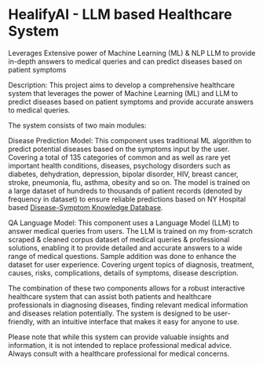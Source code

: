 # HealifyAI - LLM based Healthcare System
Leverages Extensive power of Machine Learning (ML) &amp; NLP LLM to provide in-depth answers to medical queries and can predict diseases based on patient symptoms

Description: This project aims to develop a comprehensive healthcare system that leverages the power of Machine Learning (ML) and LLM to predict diseases based on patient symptoms and provide accurate answers to medical queries.

The system consists of two main modules:

Disease Prediction Model: This component uses traditional ML algorithm to predict potential diseases based on the symptoms input by the user. Covering a total of 135 categories of common and as well as rare yet important health conditions, diseases, psychology disorders such as diabetes, dehydration, depression, bipolar disorder, HIV, breast cancer, stroke, pneumonia, flu, asthma, obesity and so on. The model is trained on a large dataset of hundreds to thousands of patient records (denoted by frequency in dataset) to ensure reliable predictions based on NY Hospital based [Disease-Symptom Knowledge Database](https://people.dbmi.columbia.edu/~friedma/Projects/DiseaseSymptomKB/). 

QA Language Model: This component uses a Language Model (LLM) to answer medical queries from users. The LLM is trained on my from-scratch scraped & cleaned corpus dataset of medical queries & professional solutions, enabling it to provide detailed and accurate answers to a wide range of medical questions. Sample addition was done to enhance the dataset for user experience. Covering urgent topics of diagnosis, treatment, causes, risks, complications, details of symptoms, disease description.

The combination of these two components allows for a robust interactive healthcare system that can assist both patients and healthcare professionals in diagnosing diseases, finding relevant medical information and diseases relation potentially. The system is designed to be user-friendly, with an intuitive interface that makes it easy for anyone to use.

Please note that while this system can provide valuable insights and information, it is not intended to replace professional medical advice. Always consult with a healthcare professional for medical concerns.
